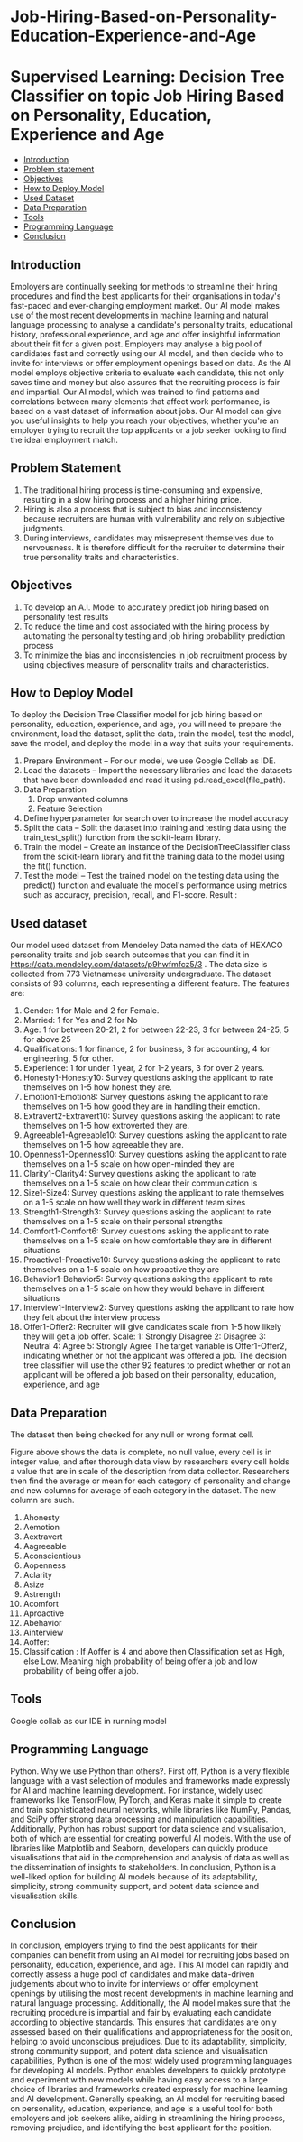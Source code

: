 # Job-Hiring-Based-on-Personality-Education-Experience-and-Age
Supervised Learning: Decision Tree Classifier on topic Job Hiring Based on Personality, Education, Experience and Age
============================================================
- [Introduction](#introduction)
- [Problem statement](#problem-statement)
- [Objectives](#objectives)
- [How to Deploy Model](#how-to-deploy-model)
- [Used Dataset](#used-dataset)
- [Data Preparation](#data-preparation)
- [Tools](#tools)
- [Programming Language](#programming-language)
- [Conclusion](#conclusion)


## Introduction
Employers are continually seeking for methods to streamline their hiring procedures and find the best applicants for their organisations in today's fast-paced and ever-changing employment market. Our AI model makes use of the most recent developments in machine learning and natural language processing to analyse a candidate's personality traits, educational history, professional experience, and age and offer insightful information about their fit for a given post.
Employers may analyse a big pool of candidates fast and correctly using our AI model, and then decide who to invite for interviews or offer employment openings based on data. As the AI model employs objective criteria to evaluate each candidate, this not only saves time and money but also assures that the recruiting process is fair and impartial.
Our AI model, which was trained to find patterns and correlations between many elements that affect work performance, is based on a vast dataset of information about jobs. Our AI model can give you useful insights to help you reach your objectives, whether you're an employer trying to recruit the top applicants or a job seeker looking to find the ideal employment match.

## Problem Statement
1) The traditional hiring process is time-consuming and expensive, resulting in a slow hiring process and a higher hiring price.
2) Hiring is also a process that is subject to bias and inconsistency because recruiters are human with vulnerability and rely on subjective judgments.
3) During interviews, candidates may misrepresent themselves due to nervousness. It is therefore difficult for the recruiter to determine their true personality traits and characteristics.


## Objectives
1) To develop an A.I. Model to accurately predict job hiring based on personality test results
2) To reduce the time and cost associated with the hiring process by automating the personality testing and job hiring probability prediction process
3) To minimize the bias and inconsistencies in job recruitment process by using objectives measure of personality traits and characteristics.

## How to Deploy Model
To deploy the Decision Tree Classifier model for job hiring based on personality, education, experience, and age, you will need to prepare the environment, load the dataset, split the data, train the model, test the model, save the model, and deploy the model in a way that suits your requirements.
1.	Prepare Environment – For our model, we use Google Collab as IDE.
2.	Load the datasets – Import the necessary libraries and load the datasets that have been downloaded and read it using pd.read_excel(file_path).
3.	Data Preparation
	1.	Drop unwanted columns 
	2.	Feature Selection
4.	Define hyperparameter for search over to increase the model accuracy
5.	Split the data – Split the dataset into training and testing data using the train_test_split() function from the scikit-learn library.
6.	Train the model – Create an instance of the DecisionTreeClassifier class from the scikit-learn library and fit the training data to the model using the fit() function. 
7.	Test the model – Test the trained model on the testing data using the predict() function and evaluate the model's performance using metrics such as accuracy, precision, recall, and F1-score.
Result : 

## Used dataset
Our model used dataset from Mendeley Data named the data of HEXACO personality traits and job search outcomes that you can find it in https://data.mendeley.com/datasets/p9hwfmfcz5/3 . The data size is collected from 773 Vietnamese university undergraduate. The dataset consists of 93 columns, each representing a different feature. The features are:
1)	Gender: 1 for Male and 2 for Female. 
2)	Married: 1 for Yes and 2 for No
3)	Age: 1 for between 20-21, 2 for between 22-23, 3 for between 24-25, 5 for above 25
4)	Qualifications: 1 for finance, 2 for business, 3 for accounting, 4 for engineering, 5 for other.
5)	Experience: 1 for under 1 year, 2 for 1-2 years, 3 for over 2 years.
6)	Honesty1-Honesty10: Survey questions asking the applicant to rate themselves on 1-5 how honest they are.
7)	Emotion1-Emotion8: Survey questions asking the applicant to rate themselves on 1-5 how good they are in handling their emotion.
8)	Extravert2-Extravert10: Survey questions asking the applicant to rate themselves on 1-5 how extroverted they are.
9)	Agreeable1-Agreeable10: Survey questions asking the applicant to rate themselves on 1-5 how agreeable they are.
10)	 Openness1-Openness10: Survey questions asking the applicant to rate themselves on a 1-5 scale on how open-minded they are
11)	 Clarity1-Clarity4: Survey questions asking the applicant to rate themselves on a 1-5 scale on how clear their communication is
12)	 Size1-Size4: Survey questions asking the applicant to rate themselves on a 1-5 scale on how well they work in different team sizes
13)	 Strength1-Strength3: Survey questions asking the applicant to rate themselves on a 1-5 scale on their personal strengths
14)	 Comfort1-Comfort6: Survey questions asking the applicant to rate themselves on a 1-5 scale on how comfortable they are in different situations
15)	 Proactive1-Proactive10: Survey questions asking the applicant to rate themselves on a 1-5 scale on how proactive they are
16)	 Behavior1-Behavior5: Survey questions asking the applicant to rate themselves on a 1-5 scale on how they would behave in different situations
17)	 Interview1-Interview2: Survey questions asking the applicant to rate how they felt about the interview process
18)	 Offer1-Offer2: Recruiter will give candidates scale from 1-5 how likely they will get a job offer.
Scale:
1: Strongly Disagree
2: Disagree
3: Neutral
4: Agree
5: Strongly Agree 
The target variable is Offer1-Offer2, indicating whether or not the applicant was offered a job. The decision tree classifier will use the other 92 features to predict whether or not an applicant will be offered a job based on their personality, education, experience, and age

## Data Preparation
The dataset then being checked for any null or wrong format cell. 
 
Figure above shows the data is complete, no null value, every cell is in integer value, and after thorough data view by researchers every cell holds a value that are in scale of the description from data collector.
	Researchers then find the average or mean for each category of personality and change and new columns for average of each category in the dataset. The new column are such.
1)	Ahonesty
2)	Aemotion
3)	Aextravert
4)	Aagreeable
5)	Aconscientious
6)	Aopenness
7)	Aclarity
8)	Asize
9)	Astrength
10)	 Acomfort
11)	 Aproactive
12)	 Abehavior
13)	 Ainterview
14)	 Aoffer: 
15)	 Classification : If Aoffer is 4 and above then Classification set as High, else Low. Meaning high probability of being offer a job and low probability of being offer a job.

## Tools
Google collab as our IDE in running model

## Programming Language
Python.
Why we use Python than others?. 
First off, Python is a very flexible language with a vast selection of modules and frameworks made expressly for AI and machine learning development. For instance, widely used frameworks like TensorFlow, PyTorch, and Keras make it simple to create and train sophisticated neural networks, while libraries like NumPy, Pandas, and SciPy offer strong data processing and manipulation capabilities.
Additionally, Python has robust support for data science and visualisation, both of which are essential for creating powerful AI models. With the use of libraries like Matplotlib and Seaborn, developers can quickly produce visualisations that aid in the comprehension and analysis of data as well as the dissemination of insights to stakeholders.
In conclusion, Python is a well-liked option for building AI models because of its adaptability, simplicity, strong community support, and potent data science and visualisation skills.

## Conclusion
In conclusion, employers trying to find the best applicants for their companies can benefit from using an AI model for recruiting jobs based on personality, education, experience, and age. This AI model can rapidly and correctly assess a huge pool of candidates and make data-driven judgements about who to invite for interviews or offer employment openings by utilising the most recent developments in machine learning and natural language processing.
Additionally, the AI model makes sure that the recruiting procedure is impartial and fair by evaluating each candidate according to objective standards. This ensures that candidates are only assessed based on their qualifications and appropriateness for the position, helping to avoid unconscious prejudices.
Due to its adaptability, simplicity, strong community support, and potent data science and visualisation capabilities, Python is one of the most widely used programming languages for developing AI models. Python enables developers to quickly prototype and experiment with new models while having easy access to a large choice of libraries and frameworks created expressly for machine learning and AI development.
Generally speaking, an AI model for recruiting based on personality, education, experience, and age is a useful tool for both employers and job seekers alike, aiding in streamlining the hiring process, removing prejudice, and identifying the best applicant for the position.
